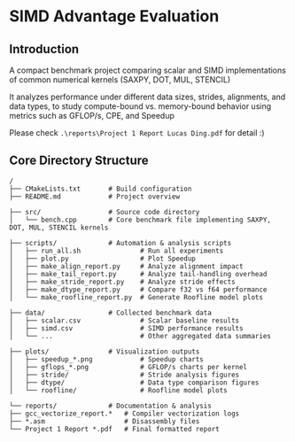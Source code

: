 # SIMD Advantage Evaluation

## Introduction 

A compact benchmark project comparing scalar and SIMD implementations  
of common numerical kernels (SAXPY, DOT, MUL, STENCIL)

It analyzes performance under different data sizes, strides, alignments, and data types, 
to study compute-bound vs. memory-bound behavior using metrics such as GFLOP/s, CPE, and Speedup

Please check `.\reports\Project 1 Report Lucas Ding.pdf` for detail :)

## Core Directory Structure

```
/
├── CMakeLists.txt       # Build configuration 
├── README.md            # Project overview 

├── src/                 # Source code directory
│   └── bench.cpp        # Core benchmark file implementing SAXPY, DOT, MUL, STENCIL kernels

├── scripts/             # Automation & analysis scripts
│   ├── run_all.sh               # Run all experiments 
│   ├── plot.py                  # Plot Speedup
│   ├── make_align_report.py     # Analyze alignment impact
│   ├── make_tail_report.py      # Analyze tail-handling overhead
│   ├── make_stride_report.py    # Analyze stride effects
│   ├── make_dtype_report.py     # Compare f32 vs f64 performance
│   └── make_roofline_report.py  # Generate Roofline model plots

├── data/                # Collected benchmark data 
│   ├── scalar.csv               # Scalar baseline results
│   ├── simd.csv                 # SIMD performance results
│   └── ...                      # Other aggregated data summaries

├── plots/               # Visualization outputs 
│   ├── speedup_*.png            # Speedup charts 
│   ├── gflops_*.png             # GFLOP/s charts per kernel
│   ├── stride/                  # Stride analysis figures
│   ├── dtype/                   # Data type comparison figures
│   └── roofline/                # Roofline model plots

└── reports/             # Documentation & analysis 
├── gcc_vectorize_report.*   # Compiler vectorization logs
├── *.asm                    # Disassembly files
└── Project 1 Report *.pdf   # Final formatted report 

```
